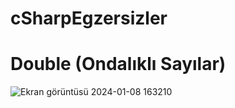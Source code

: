 # cSharpEgzersizler

# Double (Ondalıklı Sayılar)
![Ekran görüntüsü 2024-01-08 163210](https://github.com/osmaneeken/cSharpExercises/assets/155902962/ba2f5a30-1503-4b16-9e75-31f15d298acd)
